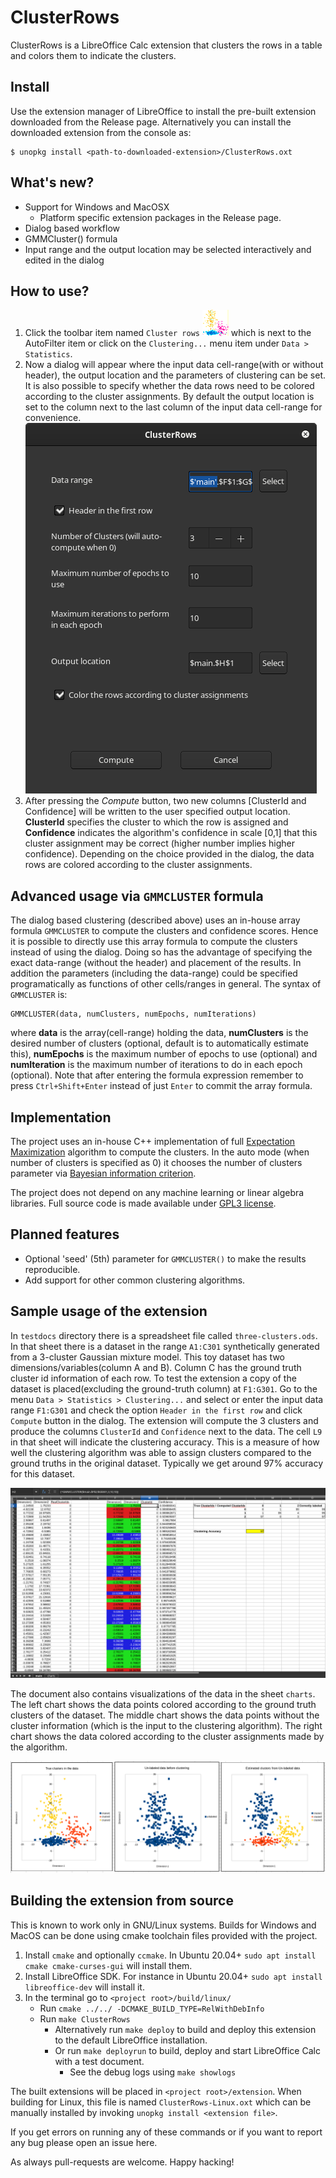 # ClusterRows

ClusterRows is a LibreOffice Calc extension that clusters the rows in a table and colors them to indicate the clusters.

## Install
Use the extension manager of LibreOffice to install the pre-built extension downloaded from the Release page. Alternatively you can install the downloaded extension from the console as:
```
$ unopkg install <path-to-downloaded-extension>/ClusterRows.oxt
```

## What's new?
* Support for Windows and MacOSX
  * Platform specific extension packages in the Release page.
* Dialog based workflow
* GMMCluster() formula
* Input range and the output location may be selected interactively and edited in the dialog

## How to use?

1. Click the toolbar item named `Cluster rows` ![icon](img/icon.png) which is next to the AutoFilter item or click on the `Clustering...` menu item under `Data > Statistics`.
2. Now a dialog will appear where the input data cell-range(with or without header), the output location and the parameters of clustering can be set. It is also possible to specify whether the data rows need to be colored according to the cluster assignments. By default the output location is set to the column next to the last column of the input data cell-range for convenience.\
![Dialog](img/dialog.png)
3. After pressing the *Compute* button, two new columns [ClusterId and Confidence] will be written to the user specified output location. **ClusterId** specifies the cluster to which the row is assigned and **Confidence** indicates the algorithm's confidence in scale [0,1] that this cluster assignment may be correct (higher number implies higher confidence). Depending on the choice provided in the dialog, the data rows are colored according to the cluster assignments.

## Advanced usage via `GMMCLUSTER` formula

The dialog based clustering (described above) uses an in-house array formula `GMMCLUSTER` to compute the clusters and confidence scores. Hence it is possible to directly use this array formula to compute the clusters instead of using the dialog. Doing so has the advantage of specifying the exact data-range (without the header) and placement of the results. In addition the parameters (including the data-range) could be specified programatically as functions of other cells/ranges in general. The syntax of `GMMCLUSTER` is:
```
GMMCLUSTER(data, numClusters, numEpochs, numIterations)
```
where **data** is the array(cell-range) holding the data, **numClusters** is the desired number of clusters (optional, default is to automatically estimate this), **numEpochs** is the maximum number of epochs to use (optional) and **numIteration** is the maximum number of iterations to do in each epoch (optional). Note that after entering the formula expression remember to press `Ctrl+Shift+Enter` instead of just `Enter` to commit the array formula.

## Implementation

The project uses an in-house C++ implementation of full [Expectation Maximization](https://en.wikipedia.org/wiki/Expectation%E2%80%93maximization_algorithm) algorithm to compute the clusters. In the auto mode (when number of clusters is specified as 0) it chooses the number of clusters parameter via [Bayesian information criterion](https://en.wikipedia.org/wiki/Bayesian_information_criterion).

The project does not depend on any machine learning or linear algebra libraries. Full source code is made available under [GPL3 license](https://www.gnu.org/licenses/gpl-3.0.en.html).

## Planned features

* Optional 'seed' (5th) parameter for `GMMCLUSTER()` to make the results reproducible.
* Add support for other common clustering algorithms.

## Sample usage of the extension
In `testdocs` directory there is a spreadsheet file called `three-clusters.ods`. In that sheet there is a dataset in the range `A1:C301` synthetically  generated from a 3-cluster Gaussian mixture model. This toy dataset has two dimensions/variables(column A and B). Column C has the ground truth cluster id information of each row. To test the extension a copy of the dataset is placed(excluding the ground-truth column) at `F1:G301`. Go to the menu `Data > Statistics > Clustering...` and select or enter the input data range `F1:G301` and check the option `Header in the first row` and click `Compute` button in the dialog. The extension will compute the 3 clusters and produce the columns `ClusterId` and `Confidence` next to the data. The cell `L9` in that sheet will indicate the clustering accuracy. This is a measure of how well the clustering algorithm was able to assign clusters compared to the ground truths in the original dataset. Typically we get around 97% accuracy for this dataset.

![Clustering Output](img/output.png)

The document also contains visualizations of the data in the sheet `charts`. The left chart shows the data points colored according to the ground truth clusters of the dataset. The middle chart shows the data points without the cluster information (which is the input to the clustering algorithm). The right chart shows the data colored according to the cluster assignments made by the algorithm.

![Visualization](img/chart.png)

## Building the extension from source

This is known to work only in GNU/Linux systems. Builds for Windows and MacOS can be done using cmake toolchain files provided with the project.
1. Install `cmake` and optionally `ccmake`. In Ubuntu 20.04+ `sudo apt install cmake cmake-curses-gui` will install them.
2. Install LibreOffice SDK. For instance in Ubuntu 20.04+ `sudo apt install libreoffice-dev` will install it.
3. In the terminal go to `<project root>/build/linux/`
   * Run `cmake ../../ -DCMAKE_BUILD_TYPE=RelWithDebInfo`
   * Run `make ClusterRows`
     * Alternatively run `make deploy` to build and deploy this extension to the default LibreOffice installation.
     * Or run `make deployrun` to build, deploy and start LibreOffice Calc with a test document.
       * See the debug logs using `make showlogs`

The built extensions will be placed in `<project root>/extension`. When building for Linux, this file is named `ClusterRows-Linux.oxt` which can be manually installed by invoking `unopkg install <extension file>`.

If you get errors on running any of these commands or if you want to report any bug please open an issue here.

As always pull-requests are welcome. Happy hacking!

